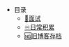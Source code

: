- 目录
  * [:memo:面试](/interview/_sidebar.md)
  * [:infinity:日常积累](/knowledge-reserve/_sidebar.md)
  * [:ng:旧博客存档](/old-blog/_sidebar.md)